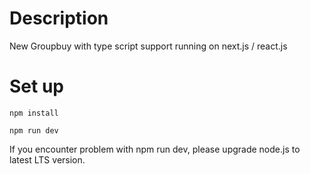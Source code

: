 # Description

New Groupbuy with type script support running on next.js / react.js

# Set up

```
npm install
```

```
npm run dev
```

If you encounter problem with npm run dev, please upgrade node.js to latest LTS version.


